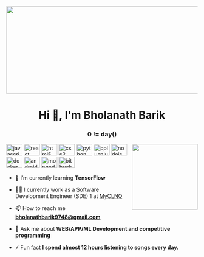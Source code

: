 <div align="center">
  <img height="230" width="1300" src="https://images.wallpapersden.com/image/download/programming-coding-language_bGhpbm6UmZqaraWkpJRnZWltrWZmamc.jpg"  />
</div>
<h1 align="center">Hi 👋, I'm Bholanath Barik</h1>
<h3 align="center">0 != day()</h3>

<img align="right" height="173" src="https://static.wixstatic.com/media/fcf9f1_183add7b26954250a69bc0ac13f8ca50~mv2.gif/v1/fill/w_1600,h_900,al_c,q_90/file.jpg"  />

<div align="left">
  <img src="https://cdn.jsdelivr.net/gh/devicons/devicon/icons/javascript/javascript-original.svg" height="30" width="42" alt="javascript logo"  />
  <img src="https://cdn.jsdelivr.net/gh/devicons/devicon/icons/react/react-original.svg" height="30" width="42" alt="react logo"  />
  <img src="https://cdn.jsdelivr.net/gh/devicons/devicon/icons/html5/html5-original.svg" height="30" width="42" alt="html5 logo"  />
  <img src="https://cdn.jsdelivr.net/gh/devicons/devicon/icons/css3/css3-original.svg" height="30" width="42" alt="css3 logo"  />
  <img src="https://cdn.jsdelivr.net/gh/devicons/devicon/icons/python/python-original.svg" height="30" width="42" alt="python logo"  />
  <img src="https://cdn.jsdelivr.net/gh/devicons/devicon/icons/cplusplus/cplusplus-original.svg" height="30" width="42" alt="cplusplus logo"  />
  <img src="https://cdn.jsdelivr.net/gh/devicons/devicon/icons/nodejs/nodejs-original.svg" height="30" width="42" alt="nodejs logo"  />
  <img src="https://cdn.jsdelivr.net/gh/devicons/devicon/icons/docker/docker-original.svg" height="30" width="42" alt="docker logo"  />
  <img src="https://cdn.jsdelivr.net/gh/devicons/devicon/icons/android/android-original.svg" height="30" width="42" alt="android logo"  />
  <img src="https://cdn.jsdelivr.net/gh/devicons/devicon/icons/mongodb/mongodb-original.svg" height="30" width="42" alt="mongodb logo"  />
  <img src="https://cdn.jsdelivr.net/gh/devicons/devicon/icons/bitbucket/bitbucket-original.svg" height="30" width="42" alt="bitbucket logo"  />
</div>

- 🌱 I’m currently learning **TensorFlow**

- 👨‍💻 I currently work as a Software Development Engineer (SDE) 1 at [MyCLNQ](https://play.google.com/store/apps/details?id=com.ssivixlab.MYCLNQ&hl=en&gl=US)

- 📫 How to reach me **bholanathbarik9748@gmail.com**

- 💬 Ask me about **WEB/APP/ML Development and competitive programming**

- ⚡ Fun fact **I spend almost 12 hours listening to songs every day.**

